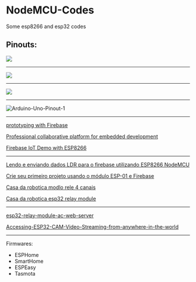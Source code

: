 # NodeMCU-Codes
Some esp8266 and esp32 codes

Pinouts:
---

![](https://blog.eletrogate.com/wp-content/uploads/2020/04/screenshot_4.jpg)

---

![](https://components101.com/sites/default/files/component_pin/NodeMCU-ESP8266-Pinout.jpg)

---

![](https://i2.wp.com/randomnerdtutorials.com/wp-content/uploads/2018/08/ESP32-DOIT-DEVKIT-V1-Board-Pinout-36-GPIOs-updated.jpg?ssl=1)

---

![Arduino-Uno-Pinout-1](https://user-images.githubusercontent.com/29678099/89638629-8233c380-d882-11ea-90f3-f2621b88c986.png)

---

[prototyping with Firebase](https://www.freecodecamp.org/news/iot-prototyping-with-firebase-doing-more-with-less-2f5c746dac8b/)

[Professional collaborative platform for embedded development](https://platformio.org/)


[Firebase IoT Demo with ESP8266](https://github.com/kaizoku-oh/firebase-iot-demo)

---

[Lendo e enviando dados LDR para o firebase utilizando ESP8266 NodeMCU](https://www.embarcados.com.br/envio-dados-ldr-firebase-esp8266/)

[Crie seu primeiro projeto usando o módulo ESP-01 e Firebase](https://www.embarcados.com.br/esp-01-firebase/)

[Casa da robotica modlo rele 4 canais](https://www.casadarobotica.com/sensores-modulos/modulos/reles/modulo-rele-wifi-4-canais-esp8266-esp01-esp8266-esp-01-wi-fi)

[Casa da robotica esp32 relay module](http://www.tuxti.com.br/arquivos/arduino/modulos/rele_esp_wifi/esp32-bluetooth-relay-module.zip)

---

[esp32-relay-module-ac-web-server](https://randomnerdtutorials.com/esp32-relay-module-ac-web-server/)

[Accessing-ESP32-CAM-Video-Streaming-from-anywhere-in-the-world](https://www.elementzonline.com/blog/Accessing-ESP32-CAM-Video-Streaming-from-anywhere-in-the-world)

---
Firmwares:

 *  ESPHome
 *  SmartHome
 *  ESPEasy
 *  Tasmota
